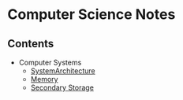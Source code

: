 # Computer Science Notes

## Contents
* Computer Systems
    * [SystemArchitecture](../master/ComputerSystems/SystemArchitecture.md)
    * [Memory](../master/ComputerSystems/Memory.md)
    * [Secondary Storage](../master/ComputerSystems/Storage.md)
